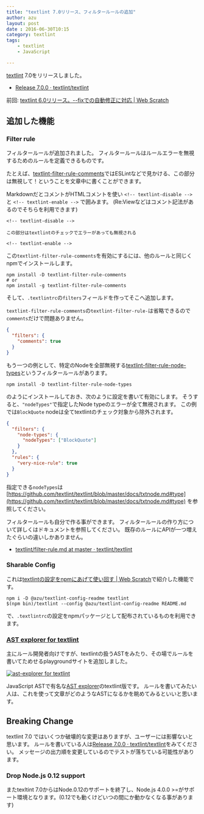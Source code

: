 ```yaml
---
title: "textlint 7.0リリース、フィルタールールの追加"
author: azu
layout: post
date : 2016-06-30T10:15
category: textlint
tags:
    - textlint
    - JavaScript

---
```


[textlint](https://github.com/textlint/textlint "textlint") 7.0をリリースしました。

- [Release 7.0.0 · textlint/textlint](https://github.com/textlint/textlint/releases/tag/7.0.0 "Release 7.0.0 · textlint/textlint")

前回: [textlint 6.0リリース。--fixでの自動修正に対応 | Web Scratch](http://efcl.info/2016/03/15/textlint--fix/ "textlint 6.0リリース。--fixでの自動修正に対応 | Web Scratch")

## 追加した機能

### Filter rule 

フィルタールールが追加されました。
フィルタールールはルールエラーを無視するためのルールを定義できるものです。

たとえば、[textlint-filter-rule-comments](https://github.com/textlint/textlint-filter-rule-comments)ではESLintなどで見かける、この部分は無視して！ということを文章中に書くことができます。

MarkdownだとコメントがHTMLコメントを使い `<!-- textlint-disable -->` と `<!-- textlint-enable -->` で囲みます。
(Re:Viewなどはコメント記法があるのでそちらを利用できます)


```
<!-- textlint-disable -->

この部分はtextlintのチェックでエラーがあっても無視される

<!-- textlint-enable -->
```

この`textlint-filter-rule-comments`を有効にするには、他のルールと同じくnpmでインストールします。

```
npm install -D textlint-filter-rule-comments
# or
npm install -g textlint-filter-rule-comments
```

そして、`.textlintrc`の`filters`フィールドを作ってそこへ追加します。

`textlint-filter-rule-comments`の`textlint-filter-rule-`は省略できるので`comments`だけで問題ありません。

```json
{
  "filters": {
    "comments": true
  }
}
```


もう一つの例として、特定のNodeを全部無視する[textlint-filter-rule-node-types](https://github.com/textlint/textlint-filter-rule-node-types)というフィルタールールがあります。

```
npm install -D textlint-filter-rule-node-types
```

のようにインストールしておき、次のように設定を書いて有効にします。
そうすると、`"nodeTypes"`で指定したNode typeのエラーが全て無視されます。
この例では`BlockQuote` nodeは全てtextlintのチェック対象から除外されます。

```json
{
  "filters": {
    "node-types": {
      "nodeTypes": ["BlockQuote"]
    }
  },
  "rules": {
    "very-nice-rule": true
  }
}
```

指定できる`nodeTypes`は [https://github.com/textlint/textlint/blob/master/docs/txtnode.md#type](https://github.com/textlint/textlint/blob/master/docs/txtnode.md#type) を参照してください。

フィルタールールも自分で作る事ができます。
フィルタールールの作り方について詳しくはドキュメントを参照してください。
既存のルールにAPIが一つ増えたぐらいの違いしかありません。

- [textlint/filter-rule.md at master · textlint/textlint](https://github.com/textlint/textlint/blob/master/docs/filter-rule.md "textlint/filter-rule.md at master · textlint/textlint")

### Sharable Config

これは[textlintの設定をnpmにあげて使い回す | Web Scratch](http://efcl.info/2016/04/08/textlint-sharable-config/ "textlintの設定をnpmにあげて使い回す | Web Scratch")で紹介した機能です。

```
npm i -D @azu/textlint-config-readme textlint
$(npm bin)/textlint --config @azu/textlint-config-readme README.md
```

で、`.textlintrc`の設定をnpmパッケージとして配布されているものを利用できます。

### [AST explorer for textlint](https://textlint.github.io/astexplorer/ "AST explorer for textlint")


主にルール開発者向けですが、textlintの扱うASTをみたり、その場でルールを書いてためせるplaygroundサイトを追加しました。

[![ast-explorer for textlint](https://raw.githubusercontent.com/textlint/textlint/master/docs/resources/ast-explorer.png)](https://textlint.github.io/astexplorer/)

JavaScript ASTで有名な[AST explorer](http://astexplorer.net/)のtextlint版です。
ルールを書いてみたい人は、これを使って文章がどのようなASTになるかを眺めてみるといいと思います。

## Breaking Change

textlint 7.0 ではいくつか破壊的な変更はありますが、ユーザーには影響ないと思います。
ルールを書いている人は[Release 7.0.0 · textlint/textlint](https://github.com/textlint/textlint/releases/tag/7.0.0 "Release 7.0.0 · textlint/textlint")をみてください。
メッセージの出力順を変更しているのでテストが落ちている可能性があります。

### Drop Node.js 0.12 support

またtexltint 7.0からはNode.0.12のサポートを終了し、Node.js 4.0.0 >=がサポート環境となります。(0.12でも動くけどいつの間にか動かなくなる事があります)
